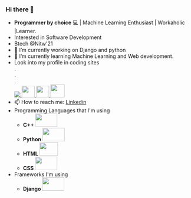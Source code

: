 ### Hi there 👋

<!--
**tejaswini22199/tejaswini22199** is a ✨ _special_ ✨ repository because its `README.md` (this file) appears on your GitHub profile.

Here are some ideas to get you started:-->
- <strong>Programmer by choice</strong> :computer: | Machine Learning Enthusiast | Workaholic |Learner. 
- Interested in Software Development
- Btech @Nitw'21
- 🔭 I’m currently working on Django and python
- 🌱 I’m currently learning Machine Learning and Web development.
- Look into my profile in coding sites<br>
.<br>.<br>.<br>
  <a href="https://www.linkedin.com/in/tejaswini-vakkalagaddi/">
  <img src="https://user-images.githubusercontent.com/43006347/87627849-4dce5b00-c74d-11ea-998b-4272226d645f.png">
  </a>
  <a href="https://leetcode.com/teju_coder11111/">
  <img width=35px height=31px src="https://user-images.githubusercontent.com/43006347/87628341-54a99d80-c74e-11ea-9e74-3eca48973803.jpeg">
  </a>
  <a href="https://www.codechef.com/users/teju2213">
  <img width=35px height=31px src="https://user-images.githubusercontent.com/43006347/87629162-1b722d00-c750-11ea-8e99-4b54652a8484.jpeg">
  </a>
  <a href="https://www.hackerrank.com/tejaswini22199?hr_r=1">
  <img width=38px height=35px src="https://user-images.githubusercontent.com/43006347/87630026-d0f1b000-c751-11ea-8624-56e480adb359.jpeg">
  </a>
- 📫 How to reach me: <a href="https://www.linkedin.com/in/tejaswini-vakkalagaddi/">Linkedin</a>
-  Programming Languages that I'm using
    - <strong>C++ </strong><img width=60px height=36px src="https://user-images.githubusercontent.com/43006347/87701379-8144d000-c7b5-11ea-8e89-3331fdb9fa70.png">
    - <strong>Python </strong><img width=60px height=36px src="https://user-images.githubusercontent.com/43006347/87700690-5d34bf00-c7b4-11ea-8bf6-8454a54246ed.jpg">
    - <strong>HTML </strong><img width=50px height=36px src="https://user-images.githubusercontent.com/43006347/87700976-d92f0700-c7b4-11ea-92d6-c66e556dfd87.png">
    - <strong>CSS </strong><img width=60px height=36px src="https://user-images.githubusercontent.com/43006347/87701189-2d39eb80-c7b5-11ea-96d7-f62d7615ce7e.png">
- Frameworks I'm using
    - <strong>Django </strong><img width=60px height=36px src="https://user-images.githubusercontent.com/43006347/87701579-da146880-c7b5-11ea-9996-46106048d8b3.jpeg">
<!--
- 👯 I’m looking to collaborate on ...
- 🤔 I’m looking for help with ...
- 💬 Ask me about ...

- 😄 Pronouns: ...
- ⚡ Fun fact: ...

-->
